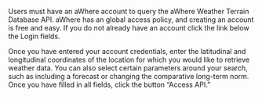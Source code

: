Users must have an aWhere account to query the aWhere Weather Terrain Database API. aWhere has an global access policy, and creating an account is free and easy. If you do not already have an account click the link below the Login fields. 

Once you have entered your account credentials, enter the latitudinal and longitudinal coordinates of the location for which you would like to retrieve weather data. You can also select certain parameters around your search, such as including a forecast or changing the comparative long-term norm. Once you have filled in all fields, click the button “Access API.”

